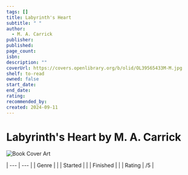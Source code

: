 ```yaml
---
tags: []
title: Labyrinth's Heart
subtitle: " "
author:
  - M. A. Carrick
publisher: 
published: 
page_count: 
isbn: 
description: ""
coverUrl: https://covers.openlibrary.org/b/olid/OL39565433M-M.jpg
shelf: to-read
owned: false
start_date: 
end_date: 
rating: 
recommended_by: 
created: 2024-09-11
---
```


# Labyrinth's Heart by M. A. Carrick

![Book Cover Art](https://covers.openlibrary.org/b/olid/OL39565433M-M.jpg)


| --- | --- |
| Genre |  |
| Started |  |
| Finished |  |
| Rating | /5 |

